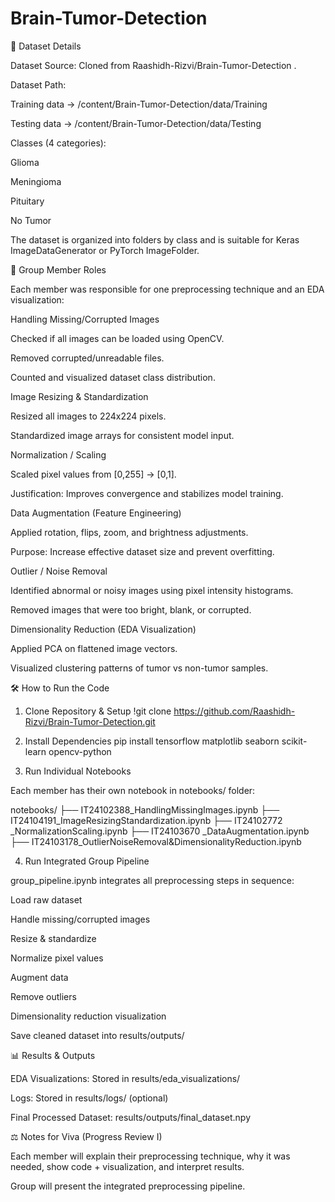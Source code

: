 # Brain-Tumor-Detection

📂 Dataset Details

Dataset Source: Cloned from Raashidh-Rizvi/Brain-Tumor-Detection
.

Dataset Path:

Training data → /content/Brain-Tumor-Detection/data/Training

Testing data → /content/Brain-Tumor-Detection/data/Testing

Classes (4 categories):

Glioma

Meningioma

Pituitary

No Tumor

The dataset is organized into folders by class and is suitable for Keras ImageDataGenerator or PyTorch ImageFolder.

👥 Group Member Roles

Each member was responsible for one preprocessing technique and an EDA visualization:

Handling Missing/Corrupted Images

Checked if all images can be loaded using OpenCV.

Removed corrupted/unreadable files.

Counted and visualized dataset class distribution.

Image Resizing & Standardization

Resized all images to 224x224 pixels.

Standardized image arrays for consistent model input.

Normalization / Scaling

Scaled pixel values from [0,255] → [0,1].

Justification: Improves convergence and stabilizes model training.

Data Augmentation (Feature Engineering)

Applied rotation, flips, zoom, and brightness adjustments.

Purpose: Increase effective dataset size and prevent overfitting.

Outlier / Noise Removal

Identified abnormal or noisy images using pixel intensity histograms.

Removed images that were too bright, blank, or corrupted.

Dimensionality Reduction (EDA Visualization)

Applied PCA on flattened image vectors.

Visualized clustering patterns of tumor vs non-tumor samples.

🛠️ How to Run the Code
1. Clone Repository & Setup
!git clone https://github.com/Raashidh-Rizvi/Brain-Tumor-Detection.git

2. Install Dependencies
pip install tensorflow matplotlib seaborn scikit-learn opencv-python

3. Run Individual Notebooks

Each member has their own notebook in notebooks/ folder:

notebooks/
├── IT24102388_HandlingMissingImages.ipynb
├── IT24104191_ImageResizingStandardization.ipynb
├── IT24102772 _NormalizationScaling.ipynb
├── IT24103670 _DataAugmentation.ipynb
├── IT24103178_OutlierNoiseRemoval&DimensionalityReduction.ipynb


4. Run Integrated Group Pipeline

group_pipeline.ipynb integrates all preprocessing steps in sequence:

Load raw dataset

Handle missing/corrupted images

Resize & standardize

Normalize pixel values

Augment data

Remove outliers

Dimensionality reduction visualization

Save cleaned dataset into results/outputs/

📊 Results & Outputs

EDA Visualizations: Stored in results/eda_visualizations/

Logs: Stored in results/logs/ (optional)

Final Processed Dataset: results/outputs/final_dataset.npy

⚖️ Notes for Viva (Progress Review I)

Each member will explain their preprocessing technique, why it was needed, show code + visualization, and interpret results.

Group will present the integrated preprocessing pipeline.
